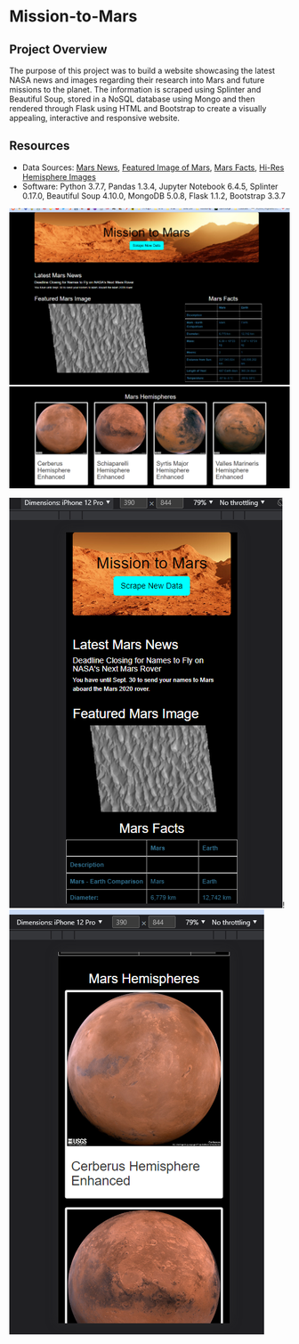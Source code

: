 # Mission-to-Mars

## Project Overview

The purpose of this project was to build a website showcasing the latest NASA news and images regarding their research into Mars and future missions to the planet. The information is scraped using Splinter and Beautiful Soup, stored in a NoSQL database using Mongo and then rendered through Flask using HTML and Bootstrap to create a visually appealing, interactive and responsive website.

## Resources

- Data Sources: [Mars News](https://redplanetscience.com), [Featured Image of Mars](https://spaceimages-mars.com), [Mars Facts](https://galaxyfacts-mars.com), [Hi-Res Hemisphere Images](https://astrogeology.usgs.gov/search/results?q=hemisphere+enhanced&k1=target&v1=Mars/)
- Software: Python 3.7.7, Pandas 1.3.4, Jupyter Notebook 6.4.5, Splinter 0.17.0, Beautiful Soup 4.10.0, MongoDB 5.0.8, Flask 1.1.2, Bootstrap 3.3.7


![FullScreen1](https://github.com/mein0819/Mission-to-Mars/blob/main/readMe_Images/page1_full.png)![FullScreen2](https://github.com/mein0819/Mission-to-Mars/blob/main/readMe_Images/page2_full.png)


![Responsive1](https://github.com/mein0819/Mission-to-Mars/blob/main/readMe_Images/page1_responsive.png)!
![Responsive2](https://github.com/mein0819/Mission-to-Mars/blob/main/readMe_Images/page2_responsive.png)
